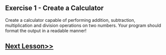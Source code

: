 ## Exercise 1 - Create a Calculator
Create a calculator capable of performing addition, subtraction, multiplication and division operations on two numbers. Your program should format the output in a readable manner!

## [Next Lesson>>](https://replit.com/@codewithharry/08-Day8-Exercise-1-Create-a-Calculator-Solution#main.py)

